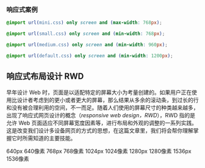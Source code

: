 ### 响应式案例

```css
@import url(mini.css) only screen and (max-width: 768px);

@import url(small.css) only screen and (min-width: 768px);

@import url(medium.css) only screen and (min-width: 960px);

@import url(default.css) only screen and (min-width: 1200px);
```

## 响应式布局设计 RWD

早年设计 Web 时，页面是以适配特定的屏幕大小为考量创建的。如果用户正在使用比设计者考虑到的更小或者更大的屏幕，那么结果从多余的滚动条，到过长的行和没有被合理利用的空间，不一而足。随着人们使用的屏幕尺寸的种类越来越多，出现了响应式网页设计的概念（_responsive web design，RWD_），RWD 指的是允许 Web 页面适应不同屏幕宽度因素等，进行布局和外观的调整的一系列实践。这是改变我们设计多设备网页的方式的思想，在这篇文章里，我们将会帮你理解掌握它时所需知道的主要技能。 

640px 640像素
768px 768像素
1024px 1024像素
1280px 1280像素
1536px 1536像素